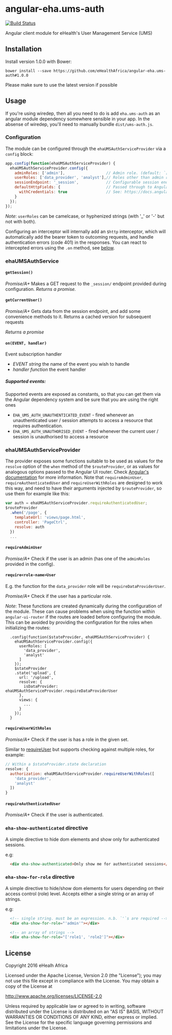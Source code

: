 # angular-eha.ums-auth

[![Build Status](https://travis-ci.org/eHealthAfrica/angular-eha.ums-auth.svg?&branch=master)](https://travis-ci.org/eHealthAfrica/angular-eha.ums-auth)

Angular client module for eHealth's User Management Service (UMS)

## Installation

Install version 1.0.0 with Bower:

    bower install --save https://github.com/eHealthAfrica/angular-eha.ums-auth#1.0.0

Please make sure to use the latest version if possible

## Usage

If you're using wiredep, then all you need to do is add
`eha.ums-auth` as an angular module dependency somewhere
sensible in your app. In the absense of wiredep, you'll need to
manually bundle `dist/ums-auth.js`.

### Configuration

The module can be configured through the
`ehaUMSAuthServiceProvider` via a `config` block:

```javascript
app.config(function(ehaUMSAuthServiceProvider) {
  ehaUMSAuthServiceProvider.config({
    adminRoles: ['admin'],                  // Admin role. (default: `['_admin']`)
    userRoles: ['data_provider', 'analyst'],// Roles other than admin roles
    sessionEndpoint: '_session',            // Configurable session endpoint (default: `'_session'`)
    defaultHttpFields: {                    // Passed through to Angular's $http config (default: unset)
      withCredentials: true                 // See: https://docs.angularjs.org/api/ng/service/$http#usage
    }
  });
});
```

_Note_: `userRoles` can be camelcase, or hyphenized strings (with '_' or '-' but not with both).

Configuring an interceptor will internally add an `$http` interceptor,
which will automatically add the bearer token to outcoming requests,
and handle authentication errors (code 401) in the responses. You can
react to intercepted errors using the `.on` method, see
[below](#onevent-handler).

### ehaUMSAuthService

#### `getSession()`

_Promise/A+_ Makes a GET request to the `_session/` endpoint provided
during configuration. _Returns a promise._

#### `getCurrentUser()`

_Promise/A+_ Gets data from the session endpoint, and add some
convenience methods to it. Returns a cached version for subsequent
requests

_Returns a promise_

#### `on(EVENT, handler)`

Event subscription handler

- *EVENT* _string_ the name of the event you wish to handle
- *handler* _function_ the event handler

##### Supported events:

Supported events are exposed as constants, so that you can get them
via the Angular dependency system and be sure that you are using the
right ones

- `EHA_UMS_AUTH_UNAUTHENTICATED_EVENT` - fired whenever an
  unauthenticated user / session attempts to access a resource that
  requires authentication.
- `EHA_UMS_AUTH_UNAUTHORISED_EVENT` - fired whenever the current user
  / session is unauthorised to access a resource

### ehaUMSAuthServiceProvider

The provider exposes some functions suitable to be used as values for
the `resolve` option of the `when` method of the `$routeProvider`, or
as values for analogous options passed to the Angular UI router. Check
[Angular's
documentation](https://docs.angularjs.org/api/ngRoute/provider/$routeProvider)
for more information. Note that `requireAdminUser`,
`requireAuthenticatedUser` and `requireUserWithRoles` are designed to work this way, and need to
have their arguments injected by `$routeProvider`, so use them for
example like this:

```js
var auth = ehaUMSAuthServiceProvider.requireAuthenticatedUser;
$routeProvider
  .when('/page', {
    templateUrl: 'views/page.html',
    controller: 'PageCtrl',
    resolve: auth
  })
  ...
```

#### `requireAdminUser`

_Promise/A+_ Check if the user is an admin (has one of the `adminRoles` provided in the config).

#### `require<role-name>User`

E.g. the function for the `data_provider` role will be `requireDataProviderUser`.

_Promise/A+_ Check if the user has a particular role.

_Note_: These functions are created dynamically during the configuration of the module. These can cause problems when using the function within `angular-ui-router` if the routes are loaded before configuring the module. This can be avoided by providing the configuration for the roles when initializing the routes:

```
  .config(function($stateProvider, ehaUMSAuthServiceProvider) {
    ehaUMSAuthServiceProvider.config({
      userRoles: [
        'data_provider',
        'analyst'
      ]
    });
    $stateProvider
    .state('upload', {
      url: '/upload',
      resolve: {
        isDataProvider: ehaUMSAuthServiceProvider.requireDataProviderUser
      },
      views: {
        ...
      }
    });
  }
```

#### `requireUserWithRoles`

_Promise/A+_ Check if the user is has a role in the given set.

Similar to [require<role-name>User](#requirerole-nameuser) but supports checking against multiple roles, for example:

```js
// Within a $stateProvider.state declaration
resolve: {
  authorization: ehaUMSAuthServiceProvider.requireUserWithRoles([
    'data_provider',
    'analyst'
  ])
}
```

#### `requireAuthenticatedUser`

_Promise/A+_ Check if the user is authenticated.

### `eha-show-authenticated` directive

A simple directive to hide dom elements and show only for authenticated sessions.

e.g:

```html
  <div eha-show-authenticated>Only show me for authenticated sessions</div>
```

### `eha-show-for-role` directive

A simple directive to hide/show dom elements for users depending on their access control (role) level.  Accepts either a single string or an array of strings.

e.g:

```html
  <!-- single string. must be an expression. n.b. `'`s are required -->
  <div eha-show-for-role="'admin'"></div>

  <!-- an array of strings -->
  <div eha-show-for-role="['role1', 'role2']"></div>
```

## License

Copyright 2016 eHealh Africa

Licensed under the Apache License, Version 2.0 (the "License"); you
may not use this file except in compliance with the License.  You may
obtain a copy of the License at

http://www.apache.org/licenses/LICENSE-2.0

Unless required by applicable law or agreed to in writing, software
distributed under the License is distributed on an "AS IS" BASIS,
WITHOUT WARRANTIES OR CONDITIONS OF ANY KIND, either express or
implied.  See the License for the specific language governing
permissions and limitations under the License.
